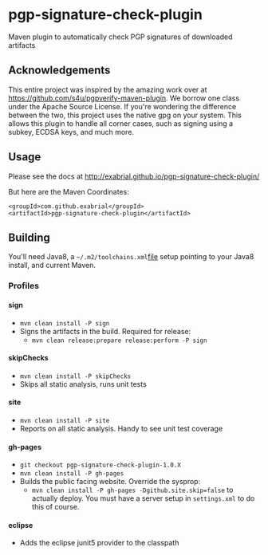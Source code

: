 # pgp-signature-check-plugin
Maven plugin to automatically check PGP signatures of downloaded artifacts

## Acknowledgements

This entire project was inspired by the amazing work over at https://github.com/s4u/pgpverify-maven-plugin. We borrow one class under the Apache Source License. If you're wondering the difference between the two, this project uses the native gpg on your system. This allows this plugin to handle all corner cases, such as signing using a subkey, ECDSA keys, and much more.


## Usage

Please see the docs at http://exabrial.github.io/pgp-signature-check-plugin/

But here are the Maven Coordinates:

```
<groupId>com.github.exabrial</groupId>
<artifactId>pgp-signature-check-plugin</artifactId>
```

## Building

You'll need Java8, a `~/.m2/toolchains.xml`[file](../master/support-files/toolchains.xml) setup pointing to your Java8 install, and current Maven.

### Profiles

#### sign
* `mvn clean install -P sign`
* Signs the artifacts in the build. Required for release:
  * `mvn clean release:prepare release:perform -P sign`

#### skipChecks
* `mvn clean install -P skipChecks`
* Skips all static analysis, runs unit tests

#### site

* `mvn clean install -P site`
* Reports on all static analysis. Handy to see unit test coverage

#### gh-pages

* `git checkout pgp-signature-check-plugin-1.0.X`
* `mvn clean install -P gh-pages`
* Builds the public facing website. Override the sysprop:
  * `mvn clean install -P gh-pages -Dgithub.site.skip=false` to actually deploy. You must have a server setup in `settings.xml` to do this of course.

#### eclipse

* Adds the eclipse junit5 provider to the classpath
